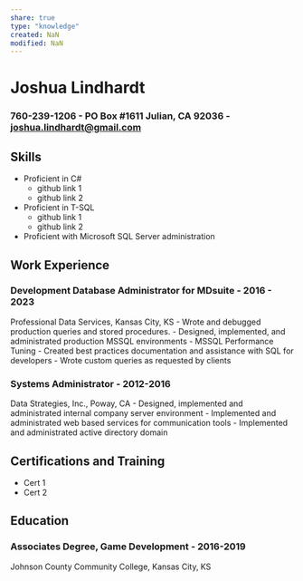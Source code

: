 ```yaml
---
share: true
type: "knowledge"
created: NaN 
modified: NaN
---
```

# Joshua Lindhardt
### 760-239-1206 - PO Box #1611 Julian, CA 92036 - joshua.lindhardt@gmail.com
## Skills
 - Proficient in C#
	 - github link 1
	 - github link 2
- Proficient in T-SQL
	- github link 1
	- github link 2
- Proficient with Microsoft SQL Server administration

## Work Experience
### **Development Database Administrator** for MDsuite - 2016 - 2023
Professional Data Services, Kansas City, KS
	- Wrote and debugged production queries and stored procedures.
	- Designed, implemented, and administrated production MSSQL environments
	- MSSQL Performance Tuning
	- Created best practices documentation and assistance with SQL for developers
	- Wrote custom queries as requested by clients
### Systems Administrator - 2012-2016
Data Strategies, Inc., Poway, CA
	- Designed, implemented and administrated internal company server environment
	- Implemented and administrated web based services for communication tools
	- Implemented and administrated active directory domain

## Certifications and Training
- Cert 1
- Cert 2

## Education
### Associates Degree, Game Development - 2016-2019 
Johnson County Community College, Kansas City, KS